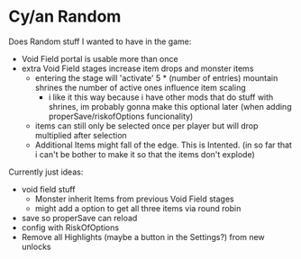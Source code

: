 # Cy/an Random

Does Random stuff I wanted to have in the game:
 - Void Field portal is usable more than once
 - extra Void Field stages increase item drops and monster items
    - entering the stage will 'activate' 5 * (number of entries) mountain shrines the number of active ones influence item scaling
        - i like it this way because i have other mods that do stuff with shrines, im probably gonna make this optional later (when adding properSave/riskofOptions funcionality)
    - items can still only be selected once per player but will drop multiplied after selection
    - Additional Items might fall of the edge. This is Intented. (in so far that i can't be bother to make it so that the items don't explode)


 Currently just ideas:
 
 - void field stuff
    - Monster inherit Items from previous Void Field stages
    - might add a option to get all three items via round robin
- save so properSave can reload
- config with RiskOfOptions
- Remove all Highlights (maybe a button in the Settings?) from new unlocks